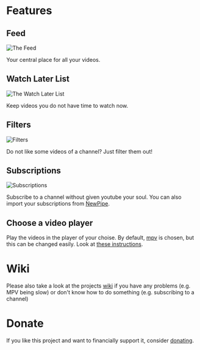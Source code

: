 # Features

## Feed

![The Feed](https://github.com/Schmiddiii/Tubefeeder/blob/master/screenshots/tubefeeder_screenshot_feed.png?raw=true)

Your central place for all your videos.

## Watch Later List

![The Watch Later List](https://github.com/Schmiddiii/Tubefeeder/blob/master/screenshots/tubefeeder_screenshot_watch_later.png?raw=true)

Keep videos you do not have time to watch now.

## Filters

![Filters](https://github.com/Schmiddiii/Tubefeeder/blob/master/screenshots/tubefeeder_screenshot_filters.png?raw=true)

Do not like some videos of a channel? Just filter them out!

## Subscriptions

![Subscriptions](https://github.com/Schmiddiii/Tubefeeder/blob/master/screenshots/tubefeeder_screenshot_feed.png?raw=true)

Subscribe to a channel without given youtube your soul.
You can also import your subscriptions from [NewPipe](https://newpipe.net/).

## Choose a video player

Play the videos in the player of your choise. By default, [mpv](https://mpv.io/) is chosen,
but this can be changed easily. Look at [these instructions](https://www.tubefeeder.de/wiki/different-player.html).

# Wiki

Please also take a look at the projects [wiki](https://www.tubefeeder.de/wiki/index.html) if you have any problems (e.g. MPV being slow) or don't know how to do something (e.g. subscribing to a channel)

# Donate

If you like this project and want to financially support it, consider [donating](https://www.tubefeeder.de/donate.html).

